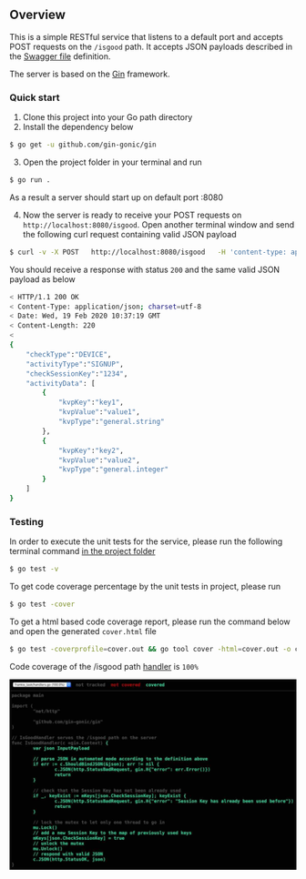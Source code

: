 ## Overview

This is a simple RESTful service that listens to a default port and accepts POST requests on the ```/isgood``` path. It accepts JSON payloads described in the [Swagger file](https://github.com/antonefremov/frankie_task/blob/master/swagger.yaml) definition.

The server is based on the [Gin](https://github.com/gin-gonic/gin) framework.

### Quick start

1. Clone this project into your Go path directory
2. Install the dependency below
```sh
$ go get -u github.com/gin-gonic/gin
```
3. Open the project folder in your terminal and run
```sh
$ go run .
```
As a result a server should start up on default port :8080

4. Now the server is ready to receive your POST requests on ```http://localhost:8080/isgood```. Open another terminal window and send the following curl request containing valid JSON payload
```sh
$ curl -v -X POST   http://localhost:8080/isgood   -H 'content-type: application/json'   -d '{ "checkType": "DEVICE", "activityType": "SIGNUP", "checkSessionKey": "1234", "activityData": [{ "kvpKey": "key1", "kvpValue": "value1", "kvpType": "general.string" }, { "kvpKey": "key2", "kvpValue": "value2", "kvpType": "general.integer" }] }'
```
You should receive a response with status ```200``` and the same valid JSON payload as below
```sh
< HTTP/1.1 200 OK
< Content-Type: application/json; charset=utf-8
< Date: Wed, 19 Feb 2020 10:37:19 GMT
< Content-Length: 220
< 
{
    "checkType":"DEVICE",
    "activityType":"SIGNUP",
    "checkSessionKey":"1234",
    "activityData": [
        {
            "kvpKey":"key1",
            "kvpValue":"value1",
            "kvpType":"general.string"
        },
        {
            "kvpKey":"key2",
            "kvpValue":"value2",
            "kvpType":"general.integer"
        }
    ]
}
```

### Testing

In order to execute the unit tests for the service, please run the following terminal command <ins>in the project folder</ins>
```sh
$ go test -v
```

To get code coverage percentage by the unit tests in project, please run
```sh
$ go test -cover
```

To get a html based code coverage report, please run the command below and open the generated ```cover.html``` file
```sh
$ go test -coverprofile=cover.out && go tool cover -html=cover.out -o cover.html
```

Code coverage of the /isgood path [handler](https://github.com/antonefremov/frankie_task/blob/master/handlers.go#L10) is ```100%```

![Code coverage image](/handler_code_coverage.jpg)